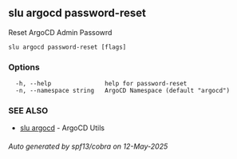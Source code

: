 ## slu argocd password-reset

Reset ArgoCD Admin Passowrd

```
slu argocd password-reset [flags]
```

### Options

```
  -h, --help               help for password-reset
  -n, --namespace string   ArgoCD Namespace (default "argocd")
```

### SEE ALSO

* [slu argocd](slu_argocd.md)	 - ArgoCD Utils

###### Auto generated by spf13/cobra on 12-May-2025
